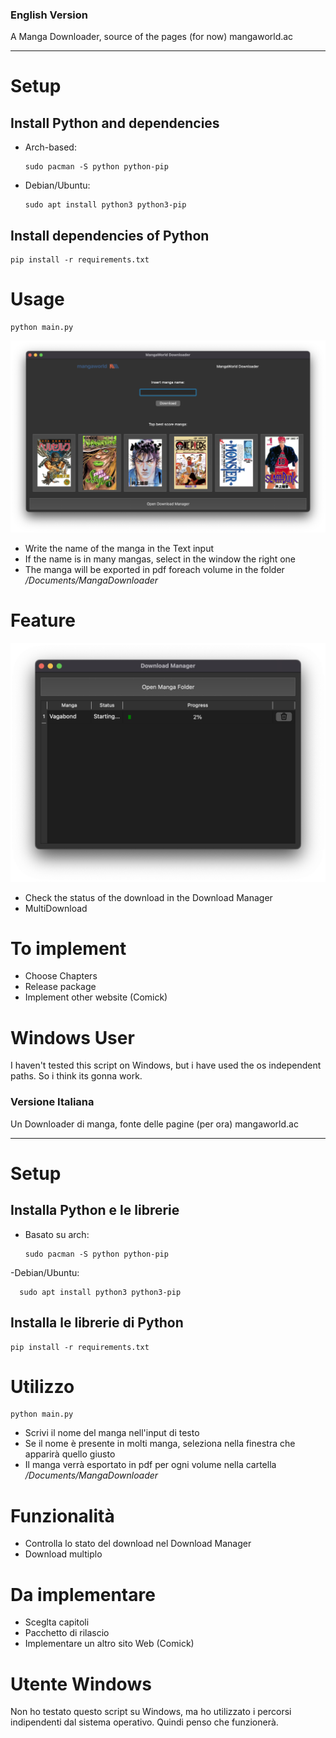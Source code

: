 ### English Version

A Manga Downloader, source of the pages (for now) mangaworld.ac

---

# Setup

## Install Python and dependencies

- Arch-based:

      sudo pacman -S python python-pip

- Debian/Ubuntu:

      sudo apt install python3 python3-pip

## Install dependencies of Python

    pip install -r requirements.txt

# Usage

    python main.py


![alt text](https://raw.githubusercontent.com/MatteoRama02/manga_downloader/main/src/img/screenshot/main.png)

- Write the name of the manga in the Text input
- If the name is in many mangas, select in the window the right one
- The manga will be exported in pdf foreach volume in the folder _/Documents/MangaDownloader_

# Feature

![alt_text](https://raw.githubusercontent.com/MatteoRama02/manga_downloader/main/src/img/screenshot/manager.png)


- Check the status of the download in the Download Manager
- MultiDownload

# To implement

- Choose Chapters
- Release package
- Implement other website (Comick)

# Windows User

I haven't tested this script on Windows, but i have used the os independent paths. So i think its gonna work.

### Versione Italiana

Un Downloader di manga, fonte delle pagine (per ora) mangaworld.ac

---

# Setup

## Installa Python e le librerie

- Basato su arch:

      sudo pacman -S python python-pip

-Debian/Ubuntu:

      sudo apt install python3 python3-pip

## Installa le librerie di Python

    pip install -r requirements.txt

# Utilizzo

    python main.py

- Scrivi il nome del manga nell'input di testo
- Se il nome è presente in molti manga, seleziona nella finestra che apparirà quello giusto
- Il manga verrà esportato in pdf per ogni volume nella cartella _/Documents/MangaDownloader_

# Funzionalità

- Controlla lo stato del download nel Download Manager
- Download multiplo

# Da implementare

- Sceglta capitoli
- Pacchetto di rilascio
- Implementare un altro sito Web (Comick)

# Utente Windows

Non ho testato questo script su Windows, ma ho utilizzato i percorsi indipendenti dal sistema operativo. Quindi penso che funzionerà.
